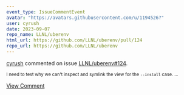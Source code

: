 ```yaml
---
event_type: IssueCommentEvent
avatar: "https://avatars.githubusercontent.com/u/1194526?"
user: cyrush
date: 2023-09-07
repo_name: LLNL/uberenv
html_url: https://github.com/LLNL/uberenv/pull/124
repo_url: https://github.com/LLNL/uberenv
---
```


<a href='https://github.com/cyrush' target='_blank'>cyrush</a> commented on issue <a href='https://github.com/LLNL/uberenv/pull/124' target='_blank'>LLNL/uberenv#124</a>.

<small>I need to test why we can't inspect and symlink the view for the `--install` case. ...</small>

<a href='https://github.com/LLNL/uberenv/pull/124' target='_blank'>View Comment</a>